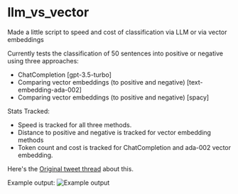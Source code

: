 # llm_vs_vector
Made a little script to speed and cost of classification via LLM or via vector embeddings

Currently tests the classification of 50 sentences into positive or negative using three approaches:
- ChatCompletion [gpt-3.5-turbo]
- Comparing vector embeddings (to positive and negative) [text-embedding-ada-002]
- Comparing vector embeddings (to positive and negative) [spacy]

Stats Tracked:
- Speed is tracked for all three methods.
- Distance to positive and negative is tracked for vector embedding methods
- Token count and cost is tracked for ChatCompletion and ada-002 vector embedding.

Here's the <a href="http://yoheinaka](https://twitter.com/yoheinakajima/status/1688032436788322304" target="_blank">Original tweet thread</a> about this.

Example output:
<img src="https://pbs.twimg.com/media/F21AulEb0AAPC5A?format=jpg&name=4096x4096" alt="Example output">
